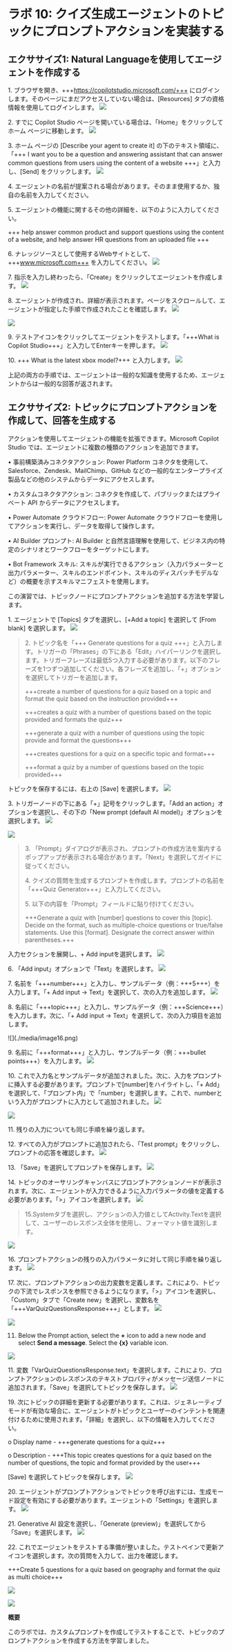 # ラボ 10: クイズ生成エージェントのトピックにプロンプ​​トアクションを実装する

## エクササイズ1: Natural Languageを使用してエージェントを作成する

1\. ブラウザを開き、+++https://copilotstudio.microsoft.com/+++
にログインします。そのページにまだアクセスしていない場合は、\[Resources\]
タブの資格情報を使用してログインします。
![](./media/image1.png)

2\. すでに Copilot Studio
ページを開いている場合は、「Home」をクリックしてホーム
ページに移動します。
![](./media/image2.png)

3\. ホーム ページの \[Describe your agent to create it\]
の下のテキスト領域に、「+++ I want you to be a question and answering
assistant that can answer common questions from users using the content
of a website +++」と入力し、\[Send\]
をクリックします。
![](./media/image3.png)

4\.
エージェントの名前が提案される場合があります。そのまま使用するか、独自の名前を入力してください。

5\.
エージェントの機能に関するその他の詳細を、以下のように入力してください。

+++ help answer common product and support questions using the content
of a website, and help answer HR questions from an uploaded file +++

6\. ナレッジソースとして使用するWebサイトとして、+++www.microsoft.com+++
を入力してください。
![](./media/image4.png)

7\.
指示を入力し終わったら、「Create」をクリックしてエージェントを作成します。
![](./media/image5.png)

8\.
エージェントが作成され、詳細が表示されます。ページをスクロールして、エージェントが指定した手順で作成されたことを確認します。
![](./media/image6.png)

![](./media/image7.png)

9\. テストアイコンをクリックしてエージェントをテストします。「+++What is
Copilot
Studio+++」と入力してEnterキーを押します。
![](./media/image8.png)

10\. +++ What is the latest xbox model?+++
と入力します。
![](./media/image9.png)

上記の両方の手順では、エージェントは一般的な知識を使用するため、エージェントからは一般的な回答が返されます。

## エクササイズ2: トピックにプロンプ​​トアクションを作成して、回答を生成する

アクションを使用してエージェントの機能を拡張できます。Microsoft Copilot
Studio では、エージェントに複数の種類のアクションを追加できます。

• 事前構築済みコネクタアクション: Power Platform
コネクタを使用して、Salesforce、Zendesk、MailChimp、GitHub
などの一般的なエンタープライズ製品などの他のシステムからデータにアクセスします。

• カスタムコネクタアクション:
コネクタを作成して、パブリックまたはプライベート API
からデータにアクセスします。

• Power Automate クラウドフロー: Power Automate
クラウドフローを使用してアクションを実行し、データを取得して操作します。

• AI Builder プロンプト: AI Builder
と自然言語理解を使用して、ビジネス内の特定のシナリオとワークフローをターゲットにします。

• Bot Framework スキル:
スキルが実行できるアクション（入力パラメーターと出力パラメーター、スキルのエンドポイント、スキルのディスパッチモデルなど）の概要を示すスキルマニフェストを使用します。

この演習では、トピックノードにプロンプ​​トアクションを追加する方法を学習します。

1\. エージェントで \[Topics\] タブを選択し、\[+Add a topic\] を選択して
\[From blank\] を選択します。
![](./media/image10.png)

> 2\. トピック名を「+++ Generate questions for a quiz
> +++」と入力します。トリガーの「Phrases」の下にある「Edit」ハイパーリンクを選択します。トリガーフレーズは最低5つ入力する必要があります。以下のフレーズを1つずつ追加してください。各フレーズを追加し、「+」オプションを選択してトリガーを追加します。
>
> +++create a number of questions for a quiz based on a topic and format
> the quiz based on the instruction provided+++
>
> +++creates a quiz with a number of questions based on the topic
> provided and formats the quiz+++
>
> +++generate a quiz with a number of questions using the topic provide
> and format the questions+++
>
> +++creates questions for a quiz on a specific topic and format+++
>
> +++format a quiz by a number of questions based on the topic
> provided+++

トピックを保存するには、右上の \[Save\]
を選択します。
![](./media/image11.png)

3\. トリガーノードの下にある「+」記号をクリックします。「Add an
action」オプションを選択し、その下の「New prompt (default AI
model)」オプションを選択します。
![](./media/image12.png)

![](./media/image13.png)

> 3\.
> 「Prompt」ダイアログが表示され、プロンプトの作成方法を案内するポップアップが表示される場合があります。「Next」を選択してガイドに従ってください。
>
> 4\.
> クイズの質問を生成するプロンプトを作成します。プロンプトの名前を「+++Quiz
> Generator+++」と入力してください。
>
> 5\. 以下の内容を「Prompt」フィールドに貼り付けてください。
>
> +++Generate a quiz with \[number\] questions to cover this \[topic\].
> Decide on the format, such as multiple-choice questions or true/false
> statements. Use this \[format\]. Designate the correct answer within
> parentheses.+++

入力セクションを展開し、+ Add
inputを選択します。
![](./media/image14.png)

6\. 「Add
input」オプションで「Text」を選択します。
![](./media/image15.png)

7\.
名前を「+++number+++」と入力し、サンプルデータ（例：+++5+++）を入力します。「+
Add input -\>
Text」を選択して、次の入力を追加します。
![](./media/image16.png)

8\.
名前に「+++topic+++」と入力し、サンプルデータ（例：+++Science+++）を入力します。次に、「+
Add input -\> Text」を選択して、次の入力項目を追加します。

\![\](./media/image16.png)

9\. 名前に「+++format+++」と入力し、サンプルデータ（例：+++bullet
points+++）を入力します。
![](./media/image17.png)

10\.
これで入力名とサンプルデータが追加されました。次に、入力をプロンプトに挿入する必要があります。プロンプトで\[number\]をハイライトし、「+
Add」を選択して、「プロンプト内」で「number」を選択します。これで、numberという入力がプロンプトに入力として追加されました。
![](./media/image18.png)

![](./media/image19.png)

11\. 残りの入力についても同じ手順を繰り返します。

12\. すべての入力がプロンプトに追加されたら、「Test
prompt」をクリックし、プロンプトの応答を確認します。
![](./media/image20.png)

13\.
「Save」を選択してプロンプトを保存します。
![](./media/image21.png)

14\.
トピックのオーサリングキャンバスにプロンプ​​トアクションノードが表示されます。次に、エージェントが入力できるように入力パラメータの値を定義する必要があります。「\>」アイコンを選択します。
![](./media/image22.png)

> 15.Systemタブを選択し、アクションの入力値としてActivity.Textを選択して、ユーザーのレスポンス全体を使用し、フォーマット値を識別します。

![](./media/image23.png)

16\.
プロンプトアクションの残りの入力パラメータに対して同じ手順を繰り返します。
![](./media/image24.png)

17\.
次に、プロンプトアクションの出力変数を定義します。これにより、トピックの下流でレスポンスを参照できるようになります。「\>」アイコンを選択し、「Custom」タブで「Create
new」を選択し、変数名を「+++VarQuizQuestionsResponse+++」とします。
![](./media/image25.png)

![](./media/image26.png)

11. Below the Prompt action, select the **+** icon to add a new node and
    select **Send a message**. Select the **{x}** variable icon.

![](./media/image27.png)

11\.
変数「VarQuizQuestionsResponse.text」を選択します。これにより、プロンプトアクションのレスポンスのテキストプロパティがメッセージ送信ノードに追加されます。「Save」を選択してトピックを保存します。
![](./media/image28.png)

19\.
次にトピックの詳細を更新する必要があります。これは、ジェネレーティブモードが有効な場合に、エージェントがトピックとユーザーのインテントを関連付けるために使用されます。「詳細」を選択し、以下の情報を入力してください。

o Display name - +++generate questions for a quiz+++

o Description - +++This topic creates questions for a quiz based on the
number of questions, the topic and format provided by the user+++

\[Save\]
を選択してトピックを保存します。
![](./media/image29.png)

20\.
エージェントがプロンプトアクションでトピックを呼び出すには、生成モード設定を有効にする必要があります。エージェントの「Settings」を選択します。
![](./media/image30.png)

21\. Generative AI 設定を選択し、「Generate
(preview)」を選択してから「Save」を選択します。
![](./media/image31.png)

22\.
これでエージェントをテストする準備が整いました。テストペインで更新アイコンを選択します。次の質問を入力して、出力を確認します。

+++Create 5 questions for a quiz based on geography and format the quiz
as multi choice+++

![](./media/image32.png)

![](./media/image33.png)

**概要**

このラボでは、カスタムプロンプトを作成してテストすることで、トピックのプロンプトアクションを作成する方法を学習しました。
